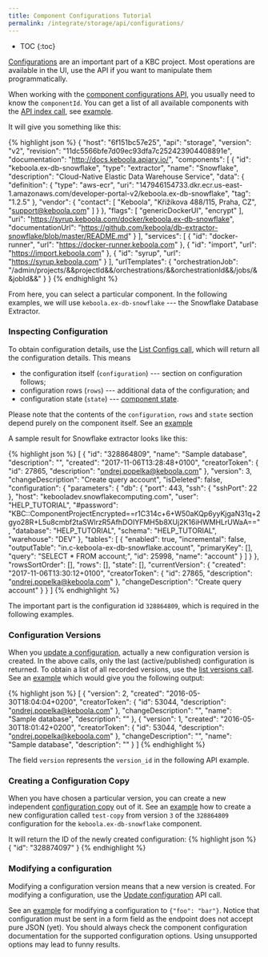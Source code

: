 ```yaml
---
title: Component Configurations Tutorial
permalink: /integrate/storage/api/configurations/
---
```


* TOC
{:toc}

[Configurations](https://help.keboola.com/storage/configurations/) are an important part of a KBC project. Most operations are
available in the UI, use the API if you want to manipulate them programmatically.

When working with the [component configurations API](http://docs.keboola.apiary.io/#reference/component-configurations),
you usually need to know the `componentId`.
You can get a list of all available components with the [API index call](http://docs.keboola.apiary.io/#reference/miscellaneous/api-index/get),
see [example](https://documenter.getpostman.com/view/3086797/kbc-samples/77h845D#f0e321e0-6533-0074-662d-fe4ab85a15d5).

It will give you something like this:

{% highlight json %}
{
    "host": "6f151bc57e25",
    "api": "storage",
    "version": "v2",
    "revision": "11dc5566bfe7d09ec93dfa7c252423904408891e",
    "documentation": "http://docs.keboola.apiary.io/",
    "components": [
        {
            "id": "keboola.ex-db-snowflake",
            "type": "extractor",
            "name": "Snowflake",
            "description": "Cloud-Native Elastic Data Warehouse Service",
            "data": {
                "definition": {
                    "type": "aws-ecr",
                    "uri": "147946154733.dkr.ecr.us-east-1.amazonaws.com/developer-portal-v2/keboola.ex-db-snowflake",
                    "tag": "1.2.5"
                },
                "vendor": {
                    "contact": [
                        "Keboola",
                        "Křižíkova 488/115, Praha, CZ",
                        "support@keboola.com"
                    ]
                }
            },
            "flags": [
                "genericDockerUI",
                "encrypt"
            ],
            "uri": "https://syrup.keboola.com/docker/keboola.ex-db-snowflake",
            "documentationUrl": "https://github.com/keboola/db-extractor-snowflake/blob/master/README.md"
        }
    ],
    "services": [
        {
            "id": "docker-runner",
            "url": "https://docker-runner.keboola.com"
        },
        {
            "id": "import",
            "url": "https://import.keboola.com"
        },
        {
            "id": "syrup",
            "url": "https://syrup.keboola.com"
        }
    ],
    "urlTemplates": {
        "orchestrationJob": "/admin/projects/&&projectId&&/orchestrations/&&orchestrationId&&/jobs/&&jobId&&"
    }
}
{% endhighlight %}

From here, you can select a particular component. In the following examples, we
will use `keboola.ex-db-snowflake` --- the Snowflake Database Extractor.

### Inspecting Configuration
To obtain configuration details, use the [List Configs call](http://docs.keboola.apiary.io/#reference/component-configurations/component-configs/list-configs),
which will return all the configuration details. This means

- the configuration itself (`configuration`) --- section on configuration follows;
- configuration rows (`rows`) --- additional data of the configuration; and
- configuration state (`state`) --- [component state](/extend/common-interface/config-file/#state-file).

Please note that the contents
of the `configuration`, `rows` and `state` section depend purely on the component itself. See an [example](https://documenter.getpostman.com/view/3086797/kbc-samples/77h845D#0e4f6c71-89af-ca3f-ee04-fabc1a4529ad)

A sample result for Snowflake extractor looks like this:

{% highlight json %}
[
    {
        "id": "328864809",
        "name": "Sample database",
        "description": "",
        "created": "2017-11-06T13:28:48+0100",
        "creatorToken": {
            "id": 27865,
            "description": "ondrej.popelka@keboola.com"
        },
        "version": 3,
        "changeDescription": "Create query account",
        "isDeleted": false,
        "configuration": {
            "parameters": {
                "db": {
                    "port": 443,
                    "ssh": {
                        "sshPort": 22
                    },
                    "host": "kebooladev.snowflakecomputing.com",
                    "user": "HELP_TUTORIAL",
                    "#password": "KBC::ComponentProjectEncrypted==r1C314c+6+W50aKQp6yyKjgaN31q+2gyo28R+L5u8cmbf2taSWlrzR5AfhDOIYFMH5b8XUj2K16iHWMHLrUWaA==",
                    "database": "HELP_TUTORIAL",
                    "schema": "HELP_TUTORIAL",
                    "warehouse": "DEV"
                },
                "tables": [
                    {
                        "enabled": true,
                        "incremental": false,
                        "outputTable": "in.c-keboola-ex-db-snowflake.account",
                        "primaryKey": [],
                        "query": "SELECT * FROM account;",
                        "id": 25998,
                        "name": "account"
                    }
                ]
            }
        },
        "rowsSortOrder": [],
        "rows": [],
        "state": [],
        "currentVersion": {
            "created": "2017-11-06T13:30:12+0100",
            "creatorToken": {
                "id": 27865,
                "description": "ondrej.popelka@keboola.com"
            },
            "changeDescription": "Create query account"
        }
    }
]
{% endhighlight %}

The important part is the configuration id `328864809`, which is required in the
following examples.

### Configuration Versions
When you [update a configuration](http://docs.keboola.apiary.io/#reference/component-configurations/manage-configs/update-config),
actually a new configuration version is created. In the above calls, only the last (active/published) configuration
is returned. To obtain a list of all recorded versions, use the
[list versions call](http://docs.keboola.apiary.io/#reference/component-configurations/list-configs-versions/versions-list).
See an [example](https://documenter.getpostman.com/view/3086797/kbc-samples/77h845D#0e4f6c71-89af-ca3f-ee04-fabc1a4529ad)
which would give you the following output:

{% highlight json %}
[
  {
    "version": 2,
    "created": "2016-05-30T18:04:04+0200",
    "creatorToken": {
      "id": 53044,
      "description": "ondrej.popelka@keboola.com"
    },
    "changeDescription": "",
    "name": "Sample database",
    "description": ""
  },
  {
    "version": 1,
    "created": "2016-05-30T18:01:42+0200",
    "creatorToken": {
      "id": 53044,
      "description": "ondrej.popelka@keboola.com"
    },
    "changeDescription": "",
    "name": "Sample database",
    "description": ""
  }
]
{% endhighlight %}

The field `version` represents the `version_id` in the following API example.

### Creating a Configuration Copy
When you have chosen a particular version, you can create a new independent
[configuration copy](http://docs.keboola.apiary.io/#reference/component-configurations/copy-configs/create-config-copy)
out of it. See an [example](https://documenter.getpostman.com/view/3086797/kbc-samples/77h845D#0e4f6c71-89af-ca3f-ee04-fabc1a4529ad)
how to create a new configuration called `test-copy` from version `3` of the `328864809` configuration
for the `keboola.ex-db-snowflake` component.

It will return the ID of the newly created configuration:
{% highlight json %}
{
    "id": "328874097"
}
{% endhighlight %}

### Modifying a configuration
Modifying a configuration version means that a new version is created. For modifying a configuration, use the
[Update configuration](https://keboola.docs.apiary.io/#reference/component-configurations/manage-configurations/update-configuration) API call.

See an [example](https://documenter.getpostman.com/view/3086797/kbc-samples/77h845D#0e4f6c71-89af-ca3f-ee04-fabc1a4529ad) for modifying a
configuration to `{"foo": "bar"}`. Notice that configuration must be sent in a form field as the endpoint does not accept pure JSON (yet).
You should always check the component configuration documentation for the supported configuration options. Using unsupported options may lead to
funny results.
